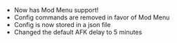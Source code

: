 - Now has Mod Menu support!
- Config commands are removed in favor of Mod Menu
- Config is now stored in a json file
- Changed the default AFK delay to 5 minutes